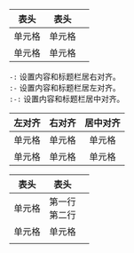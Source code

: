 
| 表头 | 表头 |  |
| ---- | ---- | ---- |
| 单元格 | 单元格 |  |
| 单元格 | 单元格 |  |



`-:` 设置内容和标题栏居右对齐。  
`:-` 设置内容和标题栏居左对齐。  
`:-:` 设置内容和标题栏居中对齐。

| 左对齐 | 右对齐 | 居中对齐 |
| :-- | --: | :--: |
| 单元格 | 单元格 | 单元格  |
| 单元格 | 单元格 | 单元格  |

| 表头   | 表头             |     |
| ------ | ---------------- | --- |
| 单元格 | 第一行<br>第二行 |     |
| 单元格 | 单元格           |     |
|        |                  |     |
